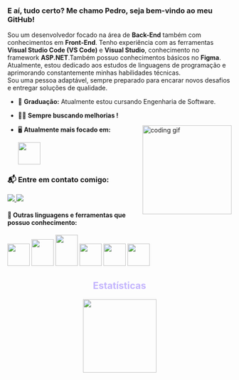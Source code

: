 ### E aí, tudo certo? Me chamo Pedro, seja bem-vindo ao meu GitHub!  

Sou um desenvolvedor focado na área de **Back-End** também com conhecimentos em **Front-End**. Tenho experiência com as ferramentas **Visual Studio Code (VS Code)** e **Visual Studio**, conhecimento no framework **ASP.NET**.Também possuo conhecimentos básicos no **Figma**.
Atualmente, estou dedicado aos estudos de linguagens de programação e aprimorando constantemente minhas habilidades técnicas.
<br>
Sou uma pessoa adaptável, sempre preparado para encarar novos desafios e entregar soluções de qualidade.




- 🏫 **Graduação:** Atualmente estou cursando Engenharia de Software.  
- 👨‍💻​ **Sempre buscando melhorias !**

  <img align="right" src="https://media1.giphy.com/media/v1.Y2lkPTc5MGI3NjExeDlvZzVocGw5YzBocHM4aW51cTAzYmEwdHBwbndpZnVvNDhiaDNxZCZlcD12MV9pbnRlcm5hbF9naWZfYnlfaWQmY3Q9Zw/2IudUHdI075HL02Pkk/giphy.gif" width="200" alt="coding gif" />
  
- 🖥️ **Atualmente mais focado em:**
    <div style="display: inline">
      <img width='50' height='50' src="https://cdn.jsdelivr.net/gh/devicons/devicon@latest/icons/java/java-original.svg" />   
    </div>


### 📬 Entre em contato comigo:
<a href="https://www.linkedin.com/in/pedro-berto-022755303/">
  <img src="https://img.shields.io/badge/linkedin-%230077B5.svg?style=for-the-badge&logo=linkedin&logoColor=white">
</a>
<a href="https://www.instagram.com/pedrinho_bg05?igsh=am8ydGprOGVxMGU2">
  <img src="https://img.shields.io/badge/Instagram-%23E4405F.svg?style=for-the-badge&logo=Instagram&logoColor=white">
</a>





#### 🧠 Outras linguagens e ferramentas que possuo conhecimento:
<div style="display: inline">
<img width='50' height='50' src="https://cdn.jsdelivr.net/gh/devicons/devicon@latest/icons/python/python-original-wordmark.svg" />
<img width='50' height='60' src="https://cdn.jsdelivr.net/gh/devicons/devicon@latest/icons/html5/html5-plain.svg" />
<img width='50' height='70' src="https://cdn.jsdelivr.net/gh/devicons/devicon@latest/icons/css3/css3-original.svg" />
<img width='50' height='50' src="https://cdn.jsdelivr.net/gh/devicons/devicon@latest/icons/javascript/javascript-original.svg" />
<img width='50' height='50' src="https://cdn.jsdelivr.net/gh/devicons/devicon@latest/icons/vscode/vscode-original.svg" />
<img width='50' height='50' src="https://cdn.jsdelivr.net/gh/devicons/devicon@latest/icons/figma/figma-original.svg" /> 
</div>


<div align="center">
  <h2 style='color: #c4b5fd' align='center'>Estatísticas</h2>
  <a href="https://github.com/Pedro-Berto">
    <picture>
      <img height="165em" src="https://github-readme-stats.vercel.app/api?username=Pedro-Berto&show_icons=true&theme=dark&text_bold=false&count_private=true&ring_color=7733ff"/>
    </picture>
  </a>
</div>  
